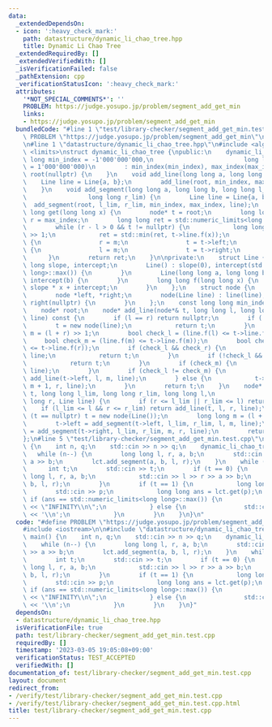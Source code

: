 ```yaml
---
data:
  _extendedDependsOn:
  - icon: ':heavy_check_mark:'
    path: datastructure/dynamic_li_chao_tree.hpp
    title: Dynamic Li Chao Tree
  _extendedRequiredBy: []
  _extendedVerifiedWith: []
  _isVerificationFailed: false
  _pathExtension: cpp
  _verificationStatusIcon: ':heavy_check_mark:'
  attributes:
    '*NOT_SPECIAL_COMMENTS*': ''
    PROBLEM: https://judge.yosupo.jp/problem/segment_add_get_min
    links:
    - https://judge.yosupo.jp/problem/segment_add_get_min
  bundledCode: "#line 1 \"test/library-checker/segment_add_get_min.test.cpp\"\n#define\
    \ PROBLEM \"https://judge.yosupo.jp/problem/segment_add_get_min\"\n#include <iostream>\n\
    \n#line 1 \"datastructure/dynamic_li_chao_tree.hpp\"\n#include <algorithm>\n#include\
    \ <limits>\nstruct dynamic_li_chao_tree {\npublic:\n    dynamic_li_chao_tree(long\
    \ long min_index = -1'000'000'000,\n                         long long max_index\
    \ = 1'000'000'000)\n        : min_index(min_index), max_index(max_index + 1),\
    \ root(nullptr) {\n    }\n    void add_line(long long a, long long b) {\n    \
    \    Line line = Line{a, b};\n        add_line(root, min_index, max_index, line);\n\
    \    }\n    void add_segment(long long a, long long b, long long l_lim,\n    \
    \                 long long r_lim) {\n        Line line = Line{a, b};\n      \
    \  add_segment(root, l_lim, r_lim, min_index, max_index, line);\n    }\n    long\
    \ long get(long long x) {\n        node* t = root;\n        long long l = min_index,\
    \ r = max_index;\n        long long ret = std::numeric_limits<long long>::max();\n\
    \        while (r - l > 0 && t != nullptr) {\n            long long m = (l + r)\
    \ >> 1;\n            ret = std::min(ret, t->line.f(x));\n            if (x < m)\
    \ {\n                r = m;\n                t = t->left;\n            } else\
    \ {\n                l = m;\n                t = t->right;\n            }\n  \
    \      }\n        return ret;\n    }\n\nprivate:\n    struct Line {\n        long\
    \ long slope, intercept;\n        Line() : slope(0), intercept(std::numeric_limits<long\
    \ long>::max()) {\n        }\n        Line(long long a, long long b) : slope(a),\
    \ intercept(b) {\n        }\n        long long f(long long x) {\n            return\
    \ slope * x + intercept;\n        }\n    };\n    struct node {\n        Line line;\n\
    \        node *left, *right;\n        node(Line line) : line(line), left(nullptr),\
    \ right(nullptr) {\n        }\n    };\n    const long long min_index, max_index;\n\
    \    node* root;\n    node* add_line(node*& t, long long l, long long r, Line\
    \ line) const {\n        if (l == r) return nullptr;\n        if (!t) {\n    \
    \        t = new node(line);\n            return t;\n        }\n        long long\
    \ m = (l + r) >> 1;\n        bool check_l = (line.f(l) <= t->line.f(l));\n   \
    \     bool check_m = (line.f(m) <= t->line.f(m));\n        bool check_r = (line.f(r)\
    \ <= t->line.f(r));\n        if (check_l && check_r) {\n            t->line =\
    \ line;\n            return t;\n        }\n        if (!check_l && !check_r) {\n\
    \            return t;\n        }\n        if (check_m) {\n            std::swap(t->line,\
    \ line);\n        }\n        if (check_l != check_m) {\n            t->left =\
    \ add_line(t->left, l, m, line);\n        } else {\n            t->right = add_line(t->right,\
    \ m + 1, r, line);\n        }\n        return t;\n    }\n    node* add_segment(node*&\
    \ t, long long l_lim, long long r_lim, long long l,\n                      long\
    \ long r, Line line) {\n        if (r <= l_lim || r_lim <= l) return t;\n    \
    \    if (l_lim <= l && r <= r_lim) return add_line(t, l, r, line);\n        if\
    \ (t == nullptr) t = new node(Line());\n        long long m = (l + r) >> 1;\n\
    \        t->left = add_segment(t->left, l_lim, r_lim, l, m, line);\n        t->right\
    \ = add_segment(t->right, l_lim, r_lim, m, r, line);\n        return t;\n    }\n\
    };\n#line 5 \"test/library-checker/segment_add_get_min.test.cpp\"\nint main()\
    \ {\n    int n, q;\n    std::cin >> n >> q;\n    dynamic_li_chao_tree lct;\n \
    \   while (n--) {\n        long long l, r, a, b;\n        std::cin >> l >> r >>\
    \ a >> b;\n        lct.add_segment(a, b, l, r);\n    }\n    while (q--) {\n  \
    \      int t;\n        std::cin >> t;\n        if (t == 0) {\n            long\
    \ long l, r, a, b;\n            std::cin >> l >> r >> a >> b;\n            lct.add_segment(a,\
    \ b, l, r);\n        }\n        if (t == 1) {\n            long long p;\n    \
    \        std::cin >> p;\n            long long ans = lct.get(p);\n           \
    \ if (ans == std::numeric_limits<long long>::max()) {\n                std::cout\
    \ << \"INFINITY\\n\";\n            } else {\n                std::cout << ans\
    \ << '\\n';\n            }\n        }\n    }\n}\n"
  code: "#define PROBLEM \"https://judge.yosupo.jp/problem/segment_add_get_min\"\n\
    #include <iostream>\n\n#include \"datastructure/dynamic_li_chao_tree.hpp\"\nint\
    \ main() {\n    int n, q;\n    std::cin >> n >> q;\n    dynamic_li_chao_tree lct;\n\
    \    while (n--) {\n        long long l, r, a, b;\n        std::cin >> l >> r\
    \ >> a >> b;\n        lct.add_segment(a, b, l, r);\n    }\n    while (q--) {\n\
    \        int t;\n        std::cin >> t;\n        if (t == 0) {\n            long\
    \ long l, r, a, b;\n            std::cin >> l >> r >> a >> b;\n            lct.add_segment(a,\
    \ b, l, r);\n        }\n        if (t == 1) {\n            long long p;\n    \
    \        std::cin >> p;\n            long long ans = lct.get(p);\n           \
    \ if (ans == std::numeric_limits<long long>::max()) {\n                std::cout\
    \ << \"INFINITY\\n\";\n            } else {\n                std::cout << ans\
    \ << '\\n';\n            }\n        }\n    }\n}"
  dependsOn:
  - datastructure/dynamic_li_chao_tree.hpp
  isVerificationFile: true
  path: test/library-checker/segment_add_get_min.test.cpp
  requiredBy: []
  timestamp: '2023-03-05 19:05:08+09:00'
  verificationStatus: TEST_ACCEPTED
  verifiedWith: []
documentation_of: test/library-checker/segment_add_get_min.test.cpp
layout: document
redirect_from:
- /verify/test/library-checker/segment_add_get_min.test.cpp
- /verify/test/library-checker/segment_add_get_min.test.cpp.html
title: test/library-checker/segment_add_get_min.test.cpp
---
```

